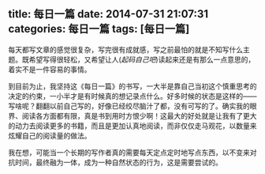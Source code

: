 title: 每日一篇
date: 2014-07-31 21:07:31
categories: 每日一篇
tags: [每日一篇]
---

每天都写文章的感觉很复杂，写完很有成就感，写之前最怕的就是不知写什么主题。既希望写得很轻松，又希望让人(*起码自己吧*)读起来还是有那么一点意思的，着实不是一件容易的事情。  

到目前为止，我坚持这《每日一篇》的书写，一大半是靠自己当初这个慎重思考的决定的约束，一小半才是有时候真的想记录点什么。好多时候的状态是这样的——  
写啥呢？翻翻以前自己写的，好像已经绞尽脑汁了都，没有可写的了。确实我的眼界、阅读各方面都有限，真是书到用时方恨少啊！这最大的好处就是让我有了更大的动力去阅读更多的书籍，而且是更加认真地阅读，而非仅仅走马观花，以数量来炫耀自己的阅读量的做法。  

我在想，可能当一个长期的写作者真的需要每天定点定时地写点东西，以不变来对抗时间，最终融为一体，成为一种自然状态的行为，这是需要尝试的。